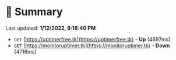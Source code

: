 # 📖 Summary
Last updated: **1/12/2022, 9:16:40 PM**

- `GET` [https://uptimerfree.tk](https://uptimerfree.tk) - **Up** (4697ms)
- `GET` [https://monitoruptimer.tk](https://monitoruptimer.tk) - **Down** (4716ms)
